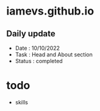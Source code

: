 # iamevs.github.io


## Daily update

- Date   : 10/10/2022
- Task   : Head and About section
- Status : completed
# todo 

- skills 